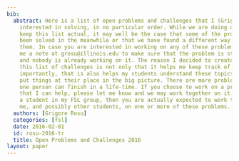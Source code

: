 ```yaml
---
bib:
  abstract: Here is a list of open problems and challenges that I (Grigore Rosu) am
    interested in solving, in no particular order. While we are doing our best to
    keep this list actual, it may well be the case that some of the problems have
    been solved in the meanwhile or that we have found a different way to approach
    them. In case you are interested in working on any of these problems, please send
    me a note at grosu@illinois.edu to make sure that the problem is still actual
    and nobody is already working on it. The reason I decided to create and maintain
    this list of challenges is not only that it helps me keep track of them, but more
    importantly, that is also helps my students understand these topics better and
    put things at their place in the big picture. There are more problems here than
    one person can finish in a life-time. If you choose to work on a problem and believe
    that I can help, please let me know and we may work together on it. If you are
    a student in my FSL group, then you are actually expected to work together with
    me, and possibly other students, on one or more of these problems.
  authors: [Grigore Rosu]
  categories: [fsl]
  date: 2016-02-01
  id: rosu-2016-tr
  title: Open Problems and Challenges 2016
layout: paper
---
```

